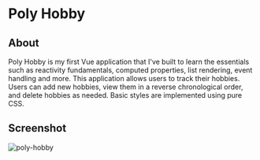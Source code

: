 # Poly Hobby

## About

Poly Hobby is my first Vue application that I've built to learn the essentials such as reactivity fundamentals, computed properties, list rendering, event handling and more. This application allows users to track their hobbies. Users can add new hobbies, view them in a reverse chronological order, and delete hobbies as needed. Basic styles are implemented using pure CSS.

## Screenshot
![poly-hobby](https://github.com/doguozcan/poly-hobby/assets/76822280/1aed129f-fbc4-4e26-ac97-f8b7241bc83c)
